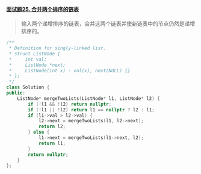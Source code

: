 #### [面试题25. 合并两个排序的链表](https://leetcode-cn.com/problems/he-bing-liang-ge-pai-xu-de-lian-biao-lcof/)

> 输入两个递增排序的链表，合并这两个链表并使新链表中的节点仍然是递增排序的。

```c++
/**
 * Definition for singly-linked list.
 * struct ListNode {
 *     int val;
 *     ListNode *next;
 *     ListNode(int x) : val(x), next(NULL) {}
 * };
 */
class Solution {
public:
    ListNode* mergeTwoLists(ListNode* l1, ListNode* l2) {
        if (!l1 && !l2) return nullptr;
        if (!l1 || !l2) return l1 == nullptr ? l2 : l1;
        if (l1->val > l2->val) {
            l2->next = mergeTwoLists(l1, l2->next);
            return l2;
        } else {
            l1->next = mergeTwoLists(l1->next, l2);
            return l1;
        }
        return nullptr;
    }
};
```

